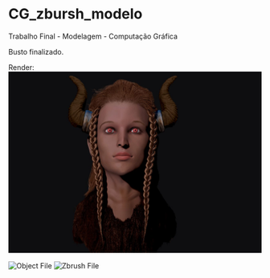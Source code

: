 # CG_zbursh_modelo
Trabalho Final - Modelagem - Computação Gráfica 

Busto finalizado. 

Render:
![Enfige Busto](ff.jpg)

![Object File]()
![Zbrush File]()
